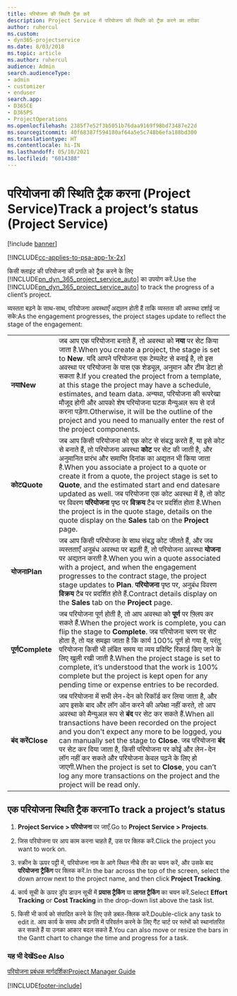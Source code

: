 ```yaml
---
title: परियोजना की स्थिति ट्रैक करें
description: Project Service में परियोजना की स्थिति को ट्रैक करने का तरीका
author: ruhercul
ms.custom:
- dyn365-projectservice
ms.date: 8/03/2018
ms.topic: article
ms.author: ruhercul
audience: Admin
search.audienceType:
- admin
- customizer
- enduser
search.app:
- D365CE
- D365PS
- ProjectOperations
ms.openlocfilehash: 2385f7e52f3b5051b76daa9169f98bd73487e22d
ms.sourcegitcommit: 40f68387f594180af64a5e5c748b6efa188bd300
ms.translationtype: HT
ms.contentlocale: hi-IN
ms.lasthandoff: 05/10/2021
ms.locfileid: "6014388"
---
```

# <a name="track-a-projects-status-project-service"></a><span data-ttu-id="5dffa-103">परियोजना की स्थिति ट्रैक करना (Project Service)</span><span class="sxs-lookup"><span data-stu-id="5dffa-103">Track a project’s status (Project Service)</span></span>

[!include [banner](../includes/psa-now-project-operations.md)]

[!INCLUDE[cc-applies-to-psa-app-1x-2x](../includes/cc-applies-to-psa-app-1x-2x.md)]

<span data-ttu-id="5dffa-104">किसी क्लाइंट की परियोजना की प्रगति को ट्रैक करने के लिए [!INCLUDE[pn_dyn_365_project_service_auto](../includes/pn-dyn-365-project-service-auto.md)] का उपयोग करें.</span><span class="sxs-lookup"><span data-stu-id="5dffa-104">Use the [!INCLUDE[pn_dyn_365_project_service_auto](../includes/pn-dyn-365-project-service-auto.md)] to track the progress of a client’s project.</span></span>  

<span data-ttu-id="5dffa-105">व्‍यस्‍तता बढ़ने के साथ-साथ, परियोजना अवस्‍थाएँ अद्यतन होती हैं ताकि व्‍यस्‍तता की अवस्‍था दर्शाई जा सके:</span><span class="sxs-lookup"><span data-stu-id="5dffa-105">As the engagement progresses, the project stages update to reflect the stage of the engagement:</span></span>  


|              |                                                                                                                                                                                                                                                                                                  |
|--------------|--------------------------------------------------------------------------------------------------------------------------------------------------------------------------------------------------------------------------------------------------------------------------------------------------|
|   <span data-ttu-id="5dffa-106">**नया**</span><span class="sxs-lookup"><span data-stu-id="5dffa-106">**New**</span></span>    | <span data-ttu-id="5dffa-107">जब आप एक परियोजना बनाते हैं, तो अवस्‍था को **नया** पर सेट किया जाता है.</span><span class="sxs-lookup"><span data-stu-id="5dffa-107">When you create a project, the stage is set to **New**.</span></span> <span data-ttu-id="5dffa-108">यदि आपने परियोजना एक टेम्‍पलेट से बनाई है, तो इस अवस्‍था पर परियोजना के पास एक शेड्यूल, अनुमान और टीम डेटा हो सकता है.</span><span class="sxs-lookup"><span data-stu-id="5dffa-108">If you created the project from a template, at this stage the project may have a schedule, estimates, and team data.</span></span> <span data-ttu-id="5dffa-109">अन्यथा, परियोजना की रूपरेखा मौजूद होगी और आपको शेष परियोजना घटक मैन्युअल रूप से दर्ज करना पड़ेगा.</span><span class="sxs-lookup"><span data-stu-id="5dffa-109">Otherwise, it will be the outline of the project and you need to manually enter the rest of the project components.</span></span> |
|  <span data-ttu-id="5dffa-110">**कोट**</span><span class="sxs-lookup"><span data-stu-id="5dffa-110">**Quote**</span></span>   |      <span data-ttu-id="5dffa-111">जब आप किसी परियोजना को एक कोट से संबद्ध करते हैं, या इसे कोट से बनाते हैं, तो परियोजना अवस्‍था **कोट** पर सेट की जाती है, और अनुमानित प्रारंभ और समाप्ति दिनांक का अद्यतन भी किया जाता है.</span><span class="sxs-lookup"><span data-stu-id="5dffa-111">When you associate a project to a quote or create it from a quote, the project stage is set to **Quote**, and the estimated start and end datesare updated as well.</span></span> <span data-ttu-id="5dffa-112">जब परियोजना एक कोट अवस्‍था में है, तो कोट पर विवरण **परियोजना** पृष्ठ पर **विक्रय** टैब पर प्रदर्शित होता है.</span><span class="sxs-lookup"><span data-stu-id="5dffa-112">When the project is in the quote stage, details on the quote display on the **Sales** tab on the **Project** page.</span></span>      |
|   <span data-ttu-id="5dffa-113">**योजना**</span><span class="sxs-lookup"><span data-stu-id="5dffa-113">**Plan**</span></span>   |                                     <span data-ttu-id="5dffa-114">जब आप किसी परियोजना के साथ संबद्ध कोट जीतते हैं, और जब व्‍यस्‍तताएँ अनुबंध अवस्‍था पर बढ़ती हैं, तो परियोजना अवस्‍था **योजना** पर अद्यतन करती है.</span><span class="sxs-lookup"><span data-stu-id="5dffa-114">When you win a quote associated with a project, and when the engagement progresses to the contract stage, the project stage updates to **Plan**.</span></span> <span data-ttu-id="5dffa-115">**परियोजना** पृष्ठ पर, अनुबंध विवरण **विक्रय** टैब पर प्रदर्शित होते हैं.</span><span class="sxs-lookup"><span data-stu-id="5dffa-115">Contract details display on the **Sales** tab on the **Project** page.</span></span>                                      |
| <span data-ttu-id="5dffa-116">**पूर्ण**</span><span class="sxs-lookup"><span data-stu-id="5dffa-116">**Complete**</span></span> |                    <span data-ttu-id="5dffa-117">जब परियोजना पूर्ण होती है, तो आप अवस्था को **पूर्ण** पर फ़्लिप कर सकते हैं.</span><span class="sxs-lookup"><span data-stu-id="5dffa-117">When the project work is complete, you can flip the stage to **Complete**.</span></span> <span data-ttu-id="5dffa-118">जब परियोजना चरण पर सेट होता है, तो यह समझा जाता है कि कार्य 100% पूर्ण हो गया है, परंतु परियोजना किसी भी लंबित समय या व्‍यय प्रविष्टि रिकार्ड किए जाने के लिए खुली रखी जाती है.</span><span class="sxs-lookup"><span data-stu-id="5dffa-118">When the project stage is set to complete, it’s understood that the work is 100% complete but the project is kept open for any pending time or expense entries to be recorded.</span></span>                     |
|  <span data-ttu-id="5dffa-119">**बंद करें**</span><span class="sxs-lookup"><span data-stu-id="5dffa-119">**Close**</span></span>   |           <span data-ttu-id="5dffa-120">जब परियोजना में सभी लेन-देन को रिकॉर्ड कर लिया जाता है, और आप इसके बाद और लॉग ऑन करने की अपेक्षा नहीं करते, तो आप अवस्‍था को मैन्‍युअल रूप से **बंद** पर सेट कर सकते हैं.</span><span class="sxs-lookup"><span data-stu-id="5dffa-120">When all transactions have been recorded on the project and you don't expect any more to be logged, you can manually set the stage to **Close**.</span></span> <span data-ttu-id="5dffa-121">जब परियोजना **बंद** पर सेट कर दिया जाता है, किसी परियोजना पर कोई और लेन-देन लॉग नहीं कर सकते और परियोजना केवल पढ़ने के लिए हो जाएगी.</span><span class="sxs-lookup"><span data-stu-id="5dffa-121">When the project is set to **Close**, you can’t log any more transactions on the project and the project will be read only.</span></span>           |

## <a name="to-track-a-projects-status"></a><span data-ttu-id="5dffa-122">एक परियोजना स्थिति ट्रैक करना</span><span class="sxs-lookup"><span data-stu-id="5dffa-122">To track a project’s status</span></span>  

1.  <span data-ttu-id="5dffa-123">**Project Service > परियोजना** पर जाएँ.</span><span class="sxs-lookup"><span data-stu-id="5dffa-123">Go to **Project Service > Projects**.</span></span>  

2.  <span data-ttu-id="5dffa-124">जिस परियोजना पर आप काम करना चाहते हैं, उस पर क्लिक करें.</span><span class="sxs-lookup"><span data-stu-id="5dffa-124">Click the project you want to work on.</span></span>  

3.  <span data-ttu-id="5dffa-125">स्क्रीन के ऊपर पट्टी में, परियोजना नाम के आगे स्थित नीचे तीर का चयन करें, और उसके बाद **परियोजना ट्रैकिंग** पर क्लिक करें.</span><span class="sxs-lookup"><span data-stu-id="5dffa-125">In the bar across the top of the screen, select the down arrow next to the project name, and then click **Project Tracking**.</span></span>  

4.  <span data-ttu-id="5dffa-126">कार्य सूची के ऊपर ड्रॉप डाउन सूची में **प्रयास ट्रैकिंग** या **लागत ट्रैकिंग** का चयन करें.</span><span class="sxs-lookup"><span data-stu-id="5dffa-126">Select **Effort Tracking** or **Cost Tracking** in the drop-down list above the task list.</span></span>  

5.  <span data-ttu-id="5dffa-127">किसी भी कार्य को संपादित करने के लिए उसे डबल-क्लिक करें.</span><span class="sxs-lookup"><span data-stu-id="5dffa-127">Double-click any task to edit it.</span></span> <span data-ttu-id="5dffa-128">आप कार्य के समय और प्रगति में परिवर्तन करने के लिए गैंट चार्ट पर स्‍तंभों को स्‍थानांतरित कर सकते हैं या उनका आकार बदल सकते हैं.</span><span class="sxs-lookup"><span data-stu-id="5dffa-128">You can also move or resize the bars in the Gantt chart to change the time and progress for a task.</span></span>  

### <a name="see-also"></a><span data-ttu-id="5dffa-129">यह भी देखें</span><span class="sxs-lookup"><span data-stu-id="5dffa-129">See Also</span></span>  
 [<span data-ttu-id="5dffa-130">परियोजना प्रबंधक मार्गदर्शिका</span><span class="sxs-lookup"><span data-stu-id="5dffa-130">Project Manager Guide</span></span>](../psa/project-manager-guide.md)


[!INCLUDE[footer-include](../includes/footer-banner.md)]